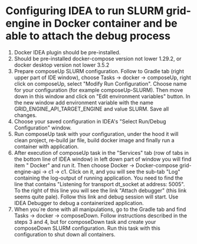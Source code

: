 # Configuring IDEA to run SLURM grid-engine in Docker container and be able to attach the debug process

1. Docker IDEA plugin should be pre-installed.
2. Should be pre-installed docker-compose version not lower 1.29.2, or docker desktop version not
   lower 3.5.2
3. Prepare composeUp SLURM configuration. Follow to Gradle tab (right upper part of IDE window),
   choose Tasks -> docker -> composeUp, right click on composeUp, select "Modify Run Configuration".
   Choose name for your configuration (for example composeUp-SLURM). Then move down in this window
   and click on "Edit environment variables" button. In the new window add environment variable with
   the name GRID_ENGINE_API_TARGET_ENGINE and value SLURM. Save all changes.
4. Choose your saved configuration in IDEA's "Select Run/Debug Configuration" window.
5. Run composeUp task with your configuration, under the hood it will clean project, re-build jar
   file, build docker image and finally run a container with application.
6. After execution of composeUp task in the "Services" tab
   (row of tabs in the bottom line of IDEA window) in left down part of window you will find item "
   Docker" and run it. Then choose Docker -> Docker-compose grid-engine-api -> c1 -> c1. Click on
   it, and you will see the sub-tab "Log" containing the log-output of running application. You need
   to find the line that contains "Listening for transport dt_socket at address: 5005". To the right
   of this line you will see the link "Attach debugger" (this link seems quite pale). Follow this
   link and debug session will start. Use IDEA Debugger to debug a containerized application.
7. When you`re done with all manipulations, go to the Gradle tab and find Tasks -> docker ->
   composeDown. Follow instructions described in the steps 3 and 4, but for composeDown task and
   create your composeDown SLURM configuration. Run this task with this configuration to shut down
   all containers.    

